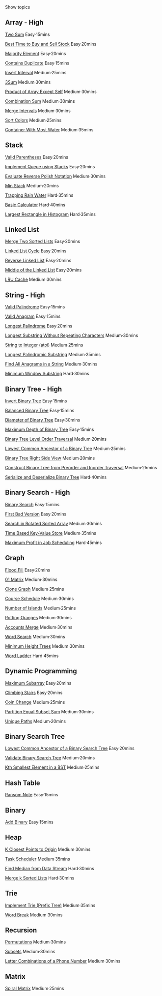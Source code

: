 
Show topics
## Array - High

[Two Sum](https://leetcode.com/problems/two-sum) Easy·15mins

[Best Time to Buy and Sell Stock](https://leetcode.com/problems/best-time-to-buy-and-sell-stock) Easy·20mins

[Majority Element](https://leetcode.com/problems/majority-element) Easy·20mins

[Contains Duplicate](https://leetcode.com/problems/contains-duplicate) Easy·15mins

[Insert Interval](https://leetcode.com/problems/insert-interval) Medium·25mins

[3Sum](https://leetcode.com/problems/3sum) Medium·30mins

[Product of Array Except Self](https://leetcode.com/problems/product-of-array-except-self) Medium·30mins

[Combination Sum](https://leetcode.com/problems/combination-sum) Medium·30mins

[Merge Intervals](https://leetcode.com/problems/merge-intervals) Medium·30mins

[Sort Colors](https://leetcode.com/problems/sort-colors) Medium·25mins

[Container With Most Water](https://leetcode.com/problems/container-with-most-water) Medium·35mins

## Stack 

[Valid Parentheses](https://leetcode.com/problems/valid-parentheses) Easy·20mins

[Implement Queue using Stacks](https://leetcode.com/problems/implement-queue-using-stacks) Easy·20mins

[Evaluate Reverse Polish Notation](https://leetcode.com/problems/evaluate-reverse-polish-notation) Medium·30mins

[Min Stack](https://leetcode.com/problems/min-stack) Medium·20mins

[Trapping Rain Water](https://leetcode.com/problems/trapping-rain-water) Hard·35mins

[Basic Calculator](https://leetcode.com/problems/basic-calculator) Hard·40mins

[Largest Rectangle in Histogram](https://leetcode.com/problems/largest-rectangle-in-histogram) Hard·35mins

## Linked List

[Merge Two Sorted Lists](https://leetcode.com/problems/merge-two-sorted-lists) Easy·20mins

[Linked List Cycle](https://leetcode.com/problems/linked-list-cycle) Easy·20mins

[Reverse Linked List](https://leetcode.com/problems/reverse-linked-list) Easy·20mins

[Middle of the Linked List](https://leetcode.com/problems/middle-of-the-linked-list) Easy·20mins

[LRU Cache](https://leetcode.com/problems/lru-cache) Medium·30mins

## String - High

[Valid Palindrome](https://leetcode.com/problems/valid-palindrome) Easy·15mins

[Valid Anagram](https://leetcode.com/problems/valid-anagram) Easy·15mins

[Longest Palindrome](https://leetcode.com/problems/longest-palindrome) Easy·20mins

[Longest Substring Without Repeating Characters](https://leetcode.com/problems/longest-substring-without-repeating-characters) Medium·30mins

[String to Integer (atoi)](https://leetcode.com/problems/string-to-integer-atoi) Medium·25mins

[Longest Palindromic Substring](https://leetcode.com/problems/longest-palindromic-substring) Medium·25mins

[Find All Anagrams in a String](https://leetcode.com/problems/find-all-anagrams-in-a-string) Medium·30mins

[Minimum Window Substring](https://leetcode.com/problems/minimum-window-substring) Hard·30mins

## Binary Tree - High

[Invert Binary Tree](https://leetcode.com/problems/invert-binary-tree) Easy·15mins

[Balanced Binary Tree](https://leetcode.com/problems/balanced-binary-tree) Easy·15mins

[Diameter of Binary Tree](https://leetcode.com/problems/diameter-of-binary-tree) Easy·30mins

[Maximum Depth of Binary Tree](https://leetcode.com/problems/maximum-depth-of-binary-tree) Easy·15mins

[Binary Tree Level Order Traversal](https://leetcode.com/problems/binary-tree-level-order-traversal) Medium·20mins

[Lowest Common Ancestor of a Binary Tree](https://leetcode.com/problems/lowest-common-ancestor-of-a-binary-tree) Medium·25mins

[Binary Tree Right Side View](https://leetcode.com/problems/binary-tree-right-side-view) Medium·20mins

[Construct Binary Tree from Preorder and Inorder Traversal](https://leetcode.com/problems/construct-binary-tree-from-preorder-and-inorder-traversal) Medium·25mins

[Serialize and Deserialize Binary Tree](https://leetcode.com/problems/serialize-and-deserialize-binary-tree) Hard·40mins

## Binary Search - High

[Binary Search](https://leetcode.com/problems/binary-search) Easy·15mins

[First Bad Version](https://leetcode.com/problems/first-bad-version) Easy·20mins

[Search in Rotated Sorted Array](https://leetcode.com/problems/search-in-rotated-sorted-array) Medium·30mins

[Time Based Key-Value Store](https://leetcode.com/problems/time-based-key-value-store) Medium·35mins

[Maximum Profit in Job Scheduling](https://leetcode.com/problems/maximum-profit-in-job-scheduling) Hard·45mins

## Graph

[Flood Fill](https://leetcode.com/problems/flood-fill) Easy·20mins

[01 Matrix](https://leetcode.com/problems/01-matrix) Medium·30mins

[Clone Graph](https://leetcode.com/problems/clone-graph) Medium·25mins

[Course Schedule](https://leetcode.com/problems/course-schedule) Medium·30mins

[Number of Islands](https://leetcode.com/problems/number-of-islands) Medium·25mins

[Rotting Oranges](https://leetcode.com/problems/rotting-oranges) Medium·30mins

[Accounts Merge](https://leetcode.com/problems/accounts-merge) Medium·30mins

[Word Search](https://leetcode.com/problems/word-search) Medium·30mins

[Minimum Height Trees](https://leetcode.com/problems/minimum-height-trees) Medium·30mins

[Word Ladder](https://leetcode.com/problems/word-ladder) Hard·45mins

## Dynamic Programming

[Maximum Subarray](https://leetcode.com/problems/maximum-subarray) Easy·20mins

[Climbing Stairs](https://leetcode.com/problems/climbing-stairs) Easy·20mins

[Coin Change](https://leetcode.com/problems/coin-change) Medium·25mins

[Partition Equal Subset Sum](https://leetcode.com/problems/partition-equal-subset-sum) Medium·30mins

[Unique Paths](https://leetcode.com/problems/unique-paths) Medium·20mins

## Binary Search Tree

[Lowest Common Ancestor of a Binary Search Tree](https://leetcode.com/problems/lowest-common-ancestor-of-a-binary-search-tree) Easy·20mins

[Validate Binary Search Tree](https://leetcode.com/problems/validate-binary-search-tree) Medium·20mins

[Kth Smallest Element in a BST](https://leetcode.com/problems/kth-smallest-element-in-a-bst) Medium·25mins

## Hash Table

[Ransom Note](https://leetcode.com/problems/ransom-note) Easy·15mins

## Binary

[Add Binary](https://leetcode.com/problems/add-binary) Easy·15mins

## Heap

[K Closest Points to Origin](https://leetcode.com/problems/k-closest-points-to-origin) Medium·30mins

[Task Scheduler](https://leetcode.com/problems/task-scheduler) Medium·35mins

[Find Median from Data Stream](https://leetcode.com/problems/find-median-from-data-stream) Hard·30mins

[Merge k Sorted Lists](https://leetcode.com/problems/merge-k-sorted-lists) Hard·30mins

## Trie

[Implement Trie (Prefix Tree)](https://leetcode.com/problems/implement-trie-prefix-tree) Medium·35mins

[Word Break](https://leetcode.com/problems/word-break) Medium·30mins

## Recursion

[Permutations](https://leetcode.com/problems/permutations) Medium·30mins

[Subsets](https://leetcode.com/problems/subsets) Medium·30mins

[Letter Combinations of a Phone Number](https://leetcode.com/problems/letter-combinations-of-a-phone-number) Medium·30mins

## Matrix

[Spiral Matrix](https://leetcode.com/problems/spiral-matrix) Medium·25mins
